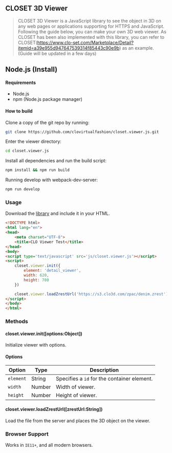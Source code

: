 ﻿
## <a name="3"></a> CLOSET 3D Viewer
>CLOSET 3D Viewer is a JavaScript library to see the object in 3D on any web pages or applications supporting for HTTPS and JavaScript. Following the guide below, you can make your own 3D web viewer. As CLOSET has been also implemented with this library, you can refer to CLOSET(https://www.clo-set.com/Marketplace/Detail?itemid=a39e955d947647539314f85443c90e9b) as an example.   
>(Guide will be updated in a few days) 

## Node.js (Install)

#### Requirements

- Node.js
- npm (Node.js package manager)

#### How to build

Clone a copy of the git repo by running:
```bash
git clone https://github.com/clovirtualfashion/closet.viewer.js.git
```

Enter the viewer directory:
```bash
cd closet.viewer.js
```

Install all dependencies and run the build script:
```bash
npm install && npm run build
```

Running develop with webpack-dev-server:
```bash
npm run develop
```


### Usage ###

Download the [library](https://github.com/clovirtualfashion/closet.viewer.js) and include it in your HTML.



```html
<!DOCTYPE html>
<html lang="en">
<head>
    <meta charset="UTF-8">
    <title>CLO Viewer Test</title>
</head>
<body>
<script type='text/javascript' src='js/closet.viewer.js'></script>
<script>
    closet.viewer.init({
        element: 'detail_viewer',
        width: 620,
        height: 780
    })

    closet.viewer.loadZrestUrl('https://s3.clo3d.com/zpac/denim.zrest');
</script>
</body>
</html>
```


### Methods

#### closet.viewer.init(\[options:Object\])

Initialize viewer with options.

#### Options

| Option | Type | Description |
|--------|--------|--------|
| `element`| String | Specifies a `id` for the container element.
| `width`| Number | Width of viewer.
| `height`| Number | Height of viewer.

#### closet.viewer.loadZrestUrl(\[zrestUrl:String\])

Load the file from the server and places the 3D object on the viewer.

### Browser Support

Works in `IE11+`, and all modern browsers.